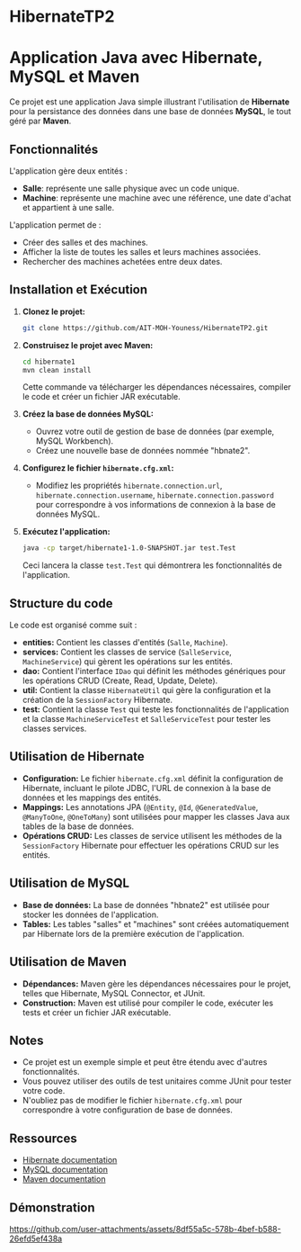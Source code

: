 # HibernateTP2
# Application Java avec Hibernate, MySQL et Maven

Ce projet est une application Java simple illustrant l'utilisation de **Hibernate** pour la persistance des données dans une base de données **MySQL**, le tout géré par **Maven**.

## Fonctionnalités

L'application gère deux entités :

* **Salle**: représente une salle physique avec un code unique.
* **Machine**: représente une machine avec une référence, une date d'achat et appartient à une salle.

L'application permet de :

* Créer des salles et des machines.
* Afficher la liste de toutes les salles et leurs machines associées.
* Rechercher des machines achetées entre deux dates.

## Installation et Exécution

1. **Clonez le projet:**
   ```bash
   git clone https://github.com/AIT-MOH-Youness/HibernateTP2.git
   ```

2. **Construisez le projet avec Maven:**
   ```bash
   cd hibernate1
   mvn clean install
   ```
   Cette commande va télécharger les dépendances nécessaires, compiler le code et créer un fichier JAR exécutable.

3. **Créez la base de données MySQL:**
   * Ouvrez votre outil de gestion de base de données (par exemple, MySQL Workbench).
   * Créez une nouvelle base de données nommée "hbnate2".

4. **Configurez le fichier `hibernate.cfg.xml`:**
   * Modifiez les propriétés `hibernate.connection.url`, `hibernate.connection.username`, `hibernate.connection.password` pour correspondre à vos informations de connexion à la base de données MySQL.

5. **Exécutez l'application:**
   ```bash
   java -cp target/hibernate1-1.0-SNAPSHOT.jar test.Test
   ```
   Ceci lancera la classe `test.Test` qui démontrera les fonctionnalités de l'application.

## Structure du code

Le code est organisé comme suit :

* **entities:** Contient les classes d'entités (`Salle`, `Machine`).
* **services:** Contient les classes de service (`SalleService`, `MachineService`) qui gèrent les opérations sur les entités.
* **dao:** Contient l'interface `IDao` qui définit les méthodes génériques pour les opérations CRUD (Create, Read, Update, Delete).
* **util:** Contient la classe `HibernateUtil` qui gère la configuration et la création de la `SessionFactory` Hibernate.
* **test:** Contient la classe `Test` qui teste les fonctionnalités de l'application et la classe `MachineServiceTest` et `SalleServiceTest` pour tester les classes services.

## Utilisation de Hibernate

* **Configuration:** Le fichier `hibernate.cfg.xml` définit la configuration de Hibernate, incluant le pilote JDBC, l'URL de connexion à la base de données et les mappings des entités.
* **Mappings:** Les annotations JPA (`@Entity`, `@Id`, `@GeneratedValue`, `@ManyToOne`, `@OneToMany`) sont utilisées pour mapper les classes Java aux tables de la base de données.
* **Opérations CRUD:** Les classes de service utilisent les méthodes de la `SessionFactory` Hibernate pour effectuer les opérations CRUD sur les entités.

## Utilisation de MySQL

* **Base de données:** La base de données "hbnate2" est utilisée pour stocker les données de l'application.
* **Tables:** Les tables "salles" et "machines" sont créées automatiquement par Hibernate lors de la première exécution de l'application.

## Utilisation de Maven

* **Dépendances:** Maven gère les dépendances nécessaires pour le projet, telles que Hibernate, MySQL Connector, et JUnit.
* **Construction:** Maven est utilisé pour compiler le code, exécuter les tests et créer un fichier JAR exécutable.

## Notes

* Ce projet est un exemple simple et peut être étendu avec d'autres fonctionnalités.
* Vous pouvez utiliser des outils de test unitaires comme JUnit pour tester votre code.
* N'oubliez pas de modifier le fichier `hibernate.cfg.xml` pour correspondre à votre configuration de base de données.

## Ressources

* [Hibernate documentation](https://hibernate.org/orm/documentation/5.6/)
* [MySQL documentation](https://dev.mysql.com/doc/)
* [Maven documentation](https://maven.apache.org/guides/getting-started/maven-in-five-minutes.html)


## Démonstration

https://github.com/user-attachments/assets/8df55a5c-578b-4bef-b588-26efd5ef438a
